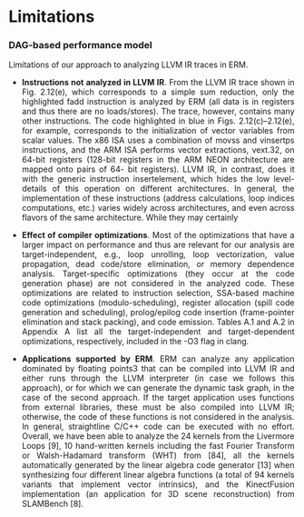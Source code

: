 <style>
body {
text-align: justify}
</style>


# Limitations 

### DAG-based performance model

Limitations of our approach to analyzing LLVM IR traces in ERM.

* **Instructions not analyzed in LLVM IR**. From the LLVM IR trace shown in Fig. 2.12(e),
which corresponds to a simple sum reduction, only the highlighted fadd instruction is analyzed
by ERM (all data is in registers and thus there are no loads/stores). The trace, however, contains
many other instructions. The code highlighted in blue in Figs. 2.12(c)–2.12(e), for example, corresponds
to the initialization of vector variables from scalar values. The x86 ISA uses a combination
of movss and vinsertps instructions, and the ARM ISA performs vector extractions, vext.32,
on 64-bit registers (128-bit registers in the ARM NEON architecture are mapped onto pairs of 64-
bit registers). LLVM IR, in contrast, does it with the generic instruction insertelement, which
hides the low level-details of this operation on different architectures. In general, the implementation
of these instructions (address calculations, loop indices computations, etc.) varies widely
across architectures, and even across flavors of the same architecture. While they may certainly

* **Effect of compiler optimizations**. Most of the optimizations that have a larger impact on
performance and thus are relevant for our analysis are target-independent, e.g., loop unrolling,
loop vectorization, value propagation, dead code/store elimination, or memory dependence analysis.
Target-specific optimizations (they occur at the code generation phase) are not considered in
the analyzed code. These optimizations are related to instruction selection, SSA-based machine
code optimizations (modulo-scheduling), register allocation (spill code generation and scheduling),
prolog/epilog code insertion (frame-pointer elimination and stack packing), and code emission.
Tables A.1 and A.2 in Appendix A list all the target-independent and target-dependent optimizations,
respectively, included in the -O3 flag in clang.




* **Applications supported by ERM**. ERM can analyze any application dominated by floating
points3 that can be compiled into LLVM IR and either runs through the LLVM interpreter (in case
we follows this approach), or for which we can generate the dynamic task graph, in the case of the
second approach. If the target application uses functions from external libraries, these must be also
compiled into LLVM IR; otherwise, the code of these functions is not considered in the analysis.
In general, straightline C/C++ code can be executed with no effort. Overall, we have been able
to analyze the 24 kernels from the Livermore Loops [9], 10 hand-written kernels including the fast
Fourier Transform or Walsh-Hadamard transform (WHT) from [84], all the kernels automatically
generated by the linear algebra code generator [13] when synthesizing four different linear algebra
functions (a total of 94 kernels variants that implement vector intrinsics), and the KinectFusion
implementation (an application for 3D scene reconstruction) from SLAMBench [8].


